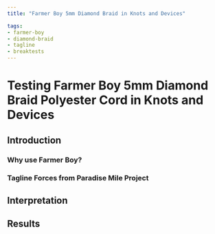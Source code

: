 ```yaml
---
title: "Farmer Boy 5mm Diamond Braid in Knots and Devices"

tags:
- farmer-boy
- diamond-braid
- tagline
- breaktests
---
```


# Testing Farmer Boy 5mm Diamond Braid Polyester Cord in Knots and Devices

## Introduction 

### Why use Farmer Boy?

### Tagline Forces from Paradise Mile Project

## Interpretation

## Results